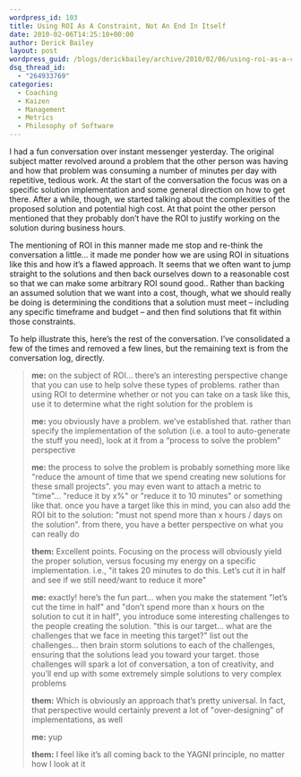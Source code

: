 ```yaml
---
wordpress_id: 103
title: Using ROI As A Constraint, Not An End In Itself
date: 2010-02-06T14:25:10+00:00
author: Derick Bailey
layout: post
wordpress_guid: /blogs/derickbailey/archive/2010/02/06/using-roi-as-a-constraint-not-an-end-in-itself.aspx
dsq_thread_id:
  - "264933769"
categories:
  - Coaching
  - Kaizen
  - Management
  - Metrics
  - Philosophy of Software
---
```

I had a fun conversation over instant messenger yesterday. The original subject matter revolved around a problem that the other person was having and how that problem was consuming a number of minutes per day with repetitive, tedious work. At the start of the conversation the focus was on a specific solution implementation and some general direction on how to get there. After a while, though, we started talking about the complexities of the proposed solution and potential high cost. At that point the other person mentioned that they probably don’t have the ROI to justify working on the solution during business hours.

The mentioning of ROI in this manner made me stop and re-think the conversation a little… it made me ponder how we are using ROI in situations like this and how it’s a flawed approach. It seems that we often want to jump straight to the solutions and then back ourselves down to a reasonable cost so that we can make some arbitrary ROI sound good.. Rather than backing an assumed solution that we want into a cost, though, what we should really be doing is determining the conditions that a solution must meet – including any specific timeframe and budget – and then find solutions that fit within those constraints.

To help illustrate this, here’s the rest of the conversation. I’ve consolidated a few of the times and removed a few lines, but the remaining text is from the conversation log, directly.

> **me:** on the subject of ROI&#8230; there&#8217;s an interesting perspective change that you can use to help solve these types of problems. rather than using ROI to determine whether or not you can take on a task like this, use it to determine what the right solution for the problem is
> 
> **me:** you obviously have a problem. we&#8217;ve established that. rather than specify the implementation of the solution (i.e. a tool to auto-generate the stuff you need), look at it from a “process to solve the problem” perspective
> 
> **me:** the process to solve the problem is probably something more like "reduce the amount of time that we spend creating new solutions for these small projects". you may even want to attach a metric to "time"&#8230; "reduce it by x%" or "reduce it to 10 minutes" or something like that. once you have a target like this in mind, you can also add the ROI bit to the solution: "must not spend more than x hours / days on the solution". from there, you have a better perspective on what you can really do
> 
> **them:** Excellent points. Focusing on the process will obviously yield the proper solution, versus focusing my energy on a specific implementation. i.e., "it takes 20 minutes to do this. Let&#8217;s cut it in half and see if we still need/want to reduce it more"
> 
> **me:** exactly! here&#8217;s the fun part&#8230; when you make the statement "let&#8217;s cut the time in half" and "don&#8217;t spend more than x hours on the solution to cut it in half", you introduce some interesting challenges to the people creating the solution. "this is our target&#8230; what are the challenges that we face in meeting this target?" list out the challenges&#8230; then brain storm solutions to each of the challenges, ensuring that the solutions lead you toward your target. those challenges will spark a lot of conversation, a ton of creativity, and you&#8217;ll end up with some extremely simple solutions to very complex problems
> 
> **them:** Which is obviously an approach that&#8217;s pretty universal. In fact, that perspective would certainly prevent a lot of "over-designing" of implementations, as well
> 
> **me:** yup
> 
> **them:** I feel like it&#8217;s all coming back to the YAGNI principle, no matter how I look at it